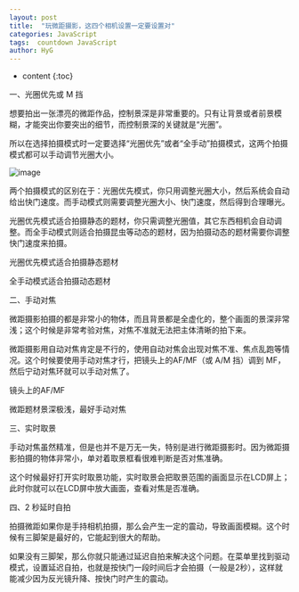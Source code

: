 ```yaml
---
layout: post
title:  "玩微距摄影，这四个相机设置一定要设置对"
categories: JavaScript
tags:  countdown JavaScript
author: HyG
---
```


* content
{:toc}


一、光圈优先或 M 挡

想要拍出一张漂亮的微距作品，控制景深是非常重要的。只有让背景或者前景模糊，才能突出你要突出的细节，而控制景深的关键就是“光圈”。

所以在选择拍摄模式时一定要选择“光圈优先”或者“全手动”拍摄模式，这两个拍摄模式都可以手动调节光圈大小。

![image](https://github.com/double-digit/double-digit.github.io/raw/master/lanhua.123.jpg)

两个拍摄模式的区别在于：光圈优先模式，你只用调整光圈大小，然后系统会自动给出快门速度。而手动模式则需要调整光圈大小、快门速度，然后得到合理曝光。

光圈优先模式适合拍摄静态的题材，你只需调整光圈值，其它东西相机会自动调整。而全手动模式则适合拍摄昆虫等动态的题材，因为拍摄动态的题材需要你调整快门速度来拍摄。



光圈优先模式适合拍摄静态题材



全手动模式适合拍摄动态题材

二、手动对焦

微距摄影拍摄的都是非常小的物体，而且背景都是全虚化的，整个画面的景深非常浅；这个时候是非常考验对焦，对焦不准就无法把主体清晰的拍下来。

微距摄影用自动对焦肯定是不行的，使用自动对焦会出现对焦不准、焦点乱跑等情况。这个时候要使用手动对焦才行，把镜头上的AF/MF（或 A/M 挡）调到 MF，然后宁动对焦环就可以手动对焦了。



镜头上的AF/MF



微距题材景深极浅，最好手动对焦

三、实时取景

手动对焦虽然精准，但是也并不是万无一失，特别是进行微距摄影时。因为微距摄影拍摄的物体非常小，单对着取景框看很难判断是否对焦准确。

这个时候最好打开实时取景功能，实时取景会把取景范围的画面显示在LCD屏上；此时你就可以在LCD屏中放大画面，查看对焦是否准确。



四、2 秒延时自拍

拍摄微距如果你是手持相机拍摄，那么会产生一定的震动，导致画面模糊。这个时候有三脚架是最好的，它能起到很大的帮助。

如果没有三脚架，那么你就只能通过延迟自拍来解决这个问题。在菜单里找到驱动模式，设置延迟自拍，也就是按快门一段时间后才会拍摄（一般是2秒），这样就能减少因为反光镜升降、按快门时产生的震动。
  
  
  
  
  
     

